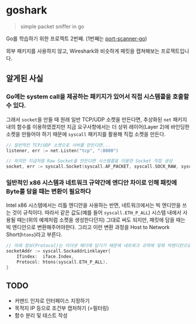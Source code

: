 # goshark
> simple packet sniffer in go

Go를 학습하기 위한 프로젝트 2번째. (1번째는 [port-scanner-go](https://github.com/Guest-01/port-scanner-go))

외부 패키지를 사용하지 않고, Wireshark와 비슷하게 패킷을 캡쳐해보는 프로젝트입니다.

## 알게된 사실

### Go에는 system call을 제공하는 패키지가 있어서 직접 시스템콜을 호출할 수 있다.

그래서 `socket`을 만들 때 원래 일반 TCP/UDP 소켓을 만든다면, 추상화된 `net` 패키지 내의 함수를 이용하였겠지만 지금 요구사항에서는 더 상위 레이어(Layer 2)에 바인딩한 소켓을 만들어야 하기 때문에 `syscall` 패키지를 활용해 직접 소켓을 만든다.

```go
// 일반적인 TCP/UDP 소켓으로 서버를 만든다면...
listener, err := net.Listen("tcp", ":8080")

// 하지만 지금처럼 Raw Socket을 만든다면 시스템콜을 이용한 Socket 직접 생성
socket, err := syscall.Socket(syscall.AF_PACKET, syscall.SOCK_RAW, syscall.ETH_P_ALL)
```

### 일반적인 x86 시스템과 네트워크 규약간에 엔디안 차이로 인해 패킷에 Byte를 담을 때는 변환이 필요하다

Intel x86 시스템에서는 리틀 엔디안을 사용하는 반면, 네트워크에서는 빅 엔디안을 쓰는 것이 규칙이다. 따라서 같은 값도(예를 들어 `syscall.ETH_P_ALL`) 시스템 내에서 사용될 때는(위의 예제처럼 소켓을 생성한다던지) 그대로 써도 되지만, 패킷에 담을 때는 빅 엔디안으로 변환해주어야한다. 그리고 이런 변환 과정을 Host to Network Short(`htons`)라고 부른다.

```go
// 아래 정보(Protocol)는 이더넷 헤더에 담기기 때문에 네트워크 규약에 맞춰 빅엔디안으로 변경 필요
socketAddr := syscall.SockaddrLinklayer{
    Ifindex:  iface.Index,
    Protocol: htons(syscall.ETH_P_ALL),
}
```

## TODO
- 커맨드 인자로 인터페이스 지정하기
- 목적지 IP 등으로 조건부 캡처하기 (=필터링)
- 함수 분리 및 테스트 작성
